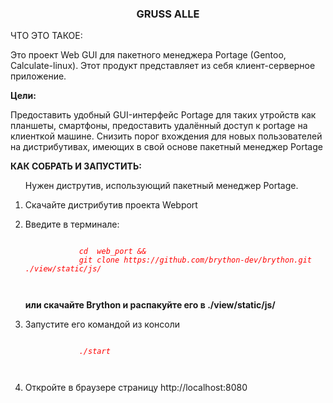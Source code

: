 <div style="text-align: left;">
						<h3 align="center">GRUSS ALLE</h3>

</b>ЧТО  ЭТО  ТАКОЕ:</b>
<p>
Это проект Web GUI для  пакетного менеджера Portage (Gentoo, Calculate-linux).
Этот продукт представляет из себя клиент-серверное приложение.</p>
<b>Цели:</b>
<p>
Предоставить удобный GUI-интерфейс Portage для таких утройств как планшеты, смартфоны,
предоставить удалённый доступ к portage на клиенткой машине.
Снизить порог вхождения для новых пользователей на дистрибутивах, имеющих в свой основе пакетный менеджер Portage</p>



<b>КАК СОБРАТЬ И ЗАПУСТИТЬ:</b>
<ol>
<p>Нужен диструтив, использующий пакетный менеджер Portage.</p>
	<p>
<li>Скачайте дистрибутив проекта Webport</li>
	<p>
<li>Введите в терминале:</li>
	<code>
		<i style="color: red;">
			cd  web_pоrt &&
			git clone https://github.com/brython-dev/brython.git ./view/static/js/
		</i> 
	</code>
	<p>
	<b> или скачайте Brython  и распакуйте его в ./view/static/js/ </b>
	<p> 
<li>Запустите его командой из консоли </li>
	<code>
		<i style="color: red;">
			./start
		</i>
	</code>
	<p>
<li>Откройте в браузере страницу http://localhost:8080</li>
</ol>
<div>

